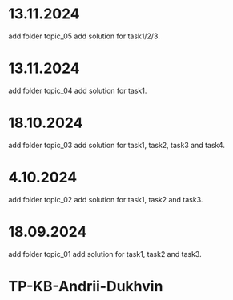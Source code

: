 # 13.11.2024
add folder topic_05
add solution for task1/2/3.

# 13.11.2024
add folder topic_04
add solution for task1.

# 18.10.2024
add folder topic_03
add solution for task1, task2, task3 and task4.

# 4.10.2024
add folder topic_02
add solution for task1, task2 and task3.

# 18.09.2024
add folder topic_01
add solution for task1, task2 and task3.

# TP-KB-Andrii-Dukhvin
